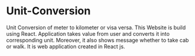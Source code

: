 # Unit-Conversion

Unit Conversion of meter to kilometer or visa versa. This Website is build using React. Application takes value from user and converts it into corresponding unit. Moreover, it also shows message whether to take cab or walk. It is web application created in React js.
